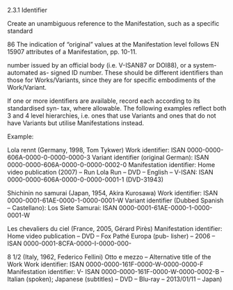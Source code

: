 2.3.1 Identifier

Create an unambiguous reference to the Manifestation, such as a specific standard

86  The indication of “original” values at the Manifestation level follows EN 15907 attributes of a Manifestation,
pp. 10-11.



number  issued  by  an  official  body  (i.e.  V-ISAN87  or  DOI88),  or  a  system-automated  as-
signed ID number. These should be different identifiers than those for Works/Variants,
since they are for specific embodiments of the Work/Variant.

If one or more identifiers are available, record each according to its standardised syn-
tax, where allowable. The following examples reflect both 3 and 4 level hierarchies, i.e. ones
that use Variants and ones that do not have Variants but utilise Manifestations instead.

Example:

Lola rennt (Germany, 1998, Tom Tykwer)
Work identifier: ISAN 0000-0000-606A-0000-0-0000-0000-3
Variant identifier (original German): ISAN 0000-0000-606A-0000-0-0000-0002-0
Manifestation identifier: Home video publication (2007) – Run Lola Run – DVD –
English – V-ISAN: ISAN 0000-0000-606A-0000-0-0000-0001-1 (DVD-31943)

Shichinin no samurai (Japan, 1954, Akira Kurosawa)
Work identifier: ISAN 0000-0001-61AE-0000-1-0000-0001-W
Variant  identifier  (Dubbed  Spanish  –  Castellano):  Los  Siete  Samurai:  ISAN
0000-0001-61AE-0000-1-0000-0001-W

Les chevaliers du ciel (France, 2005, Gérard Pirès)
Manifestation identifier: Home video publication – DVD – Fox Pathé Europa (pub-
lisher) – 2006 – ISAN 0000-0001-8CFA-0000-I-0000-000-

8 1/2 (Italy, 1962, Federico Fellini) Otto e mezzo – Alternative title of the Work
Work identifier: ISAN 0000-0000-161F-0000-W-0000-0000-F
Manifestation identifier: V- ISAN 0000-0000-161F-0000-W-0000-0002-B –
Italian (spoken); Japanese (subtitles) – DVD – Blu-ray – 2013/01/11 – Japan)
